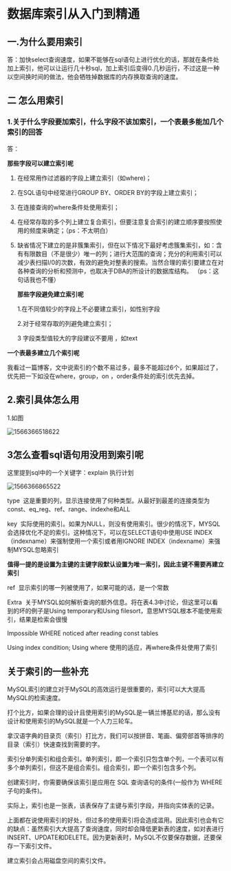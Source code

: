 # 数据库索引从入门到精通

## 一.为什么要用索引

答：加快select查询速度，如果不能够在sql语句上进行优化的话，那就在条件处加上索引，他可以让运行几十秒sql，加上索引后变得0.几秒运行，不过这是一种以空间换时间的做法，他会牺牲掉数据库的内存换取查询的速度。

## 二 怎么用索引

### 1.关于什么字段要加索引，什么字段不该加索引，一个表最多能加几个索引的回答

答：

**那些字段可以建立索引呢**

1. 在经常用作过滤器的字段上建立索引（如where)；

2. 在SQL语句中经常进行GROUP BY、ORDER BY的字段上建立索引；

3. 在连接查询的where条件处使用索引； 

4. 在经常存取的多个列上建立复合索引，但要注意复合索引的建立顺序要按照使用的频度来确定；（ps：不太明白）

5. 缺省情况下建立的是非簇集索引，但在以下情况下最好考虑簇集索引，如：含有有限数目（不是很少）唯一的列；进行大范围的查询；充分的利用索引可以减少表扫描I/0的次数，有效的避免对整表的搜索。当然合理的索引要建立在对各种查询的分析和预测中，也取决于DBA的所设计的数据库结构。 （ps：这句话我也不懂）

   **那些字段避免建立索引呢**

   1.在不同值较少的字段上不必要建立索引，如性别字段

   2.对于经常存取的列避免建立索引；

   3 字段类型值较大的字段建议不要用 ，如text

**一个表最多建立几个索引呢**

我看过一篇博客，文中说索引的个数不易过多，最多不能超过6个，如果超过了，优先把一下如没在where，group，on ，order条件处的索引优先去掉。

## 2.索引具体怎么用

1.如图

![1566366518622](C:\Users\me\AppData\Local\Temp\1566366518622.png)



## 3怎么查看sql语句用没用到索引呢

这里提到sql中的一个关键字：explain  执行计划

![1566366865522](C:\Users\me\AppData\Local\Temp\1566366865522.png)

type  这是重要的列，显示连接使用了何种类型。从最好到最差的连接类型为const、eq_reg、ref、range、indexhe和ALL 



key  实际使用的索引。如果为NULL，则没有使用索引。很少的情况下，MYSQL会选择优化不足的索引。这种情况下，可以在SELECT语句中使用USE INDEX（indexname）来强制使用一个索引或者用IGNORE INDEX（indexname）来强制MYSQL忽略索引 

**值得一提的是设置为主键的主键字段默认设置为唯一索引，因此主键不需要再建立索引**

ref  显示索引的哪一列被使用了，如果可能的话，是一个常数 



Extra  关于MYSQL如何解析查询的额外信息。将在表4.3中讨论，但这里可以看到的坏的例子是Using temporary和Using filesort，意思MYSQL根本不能使用索引，结果是检索会很慢 

Impossible WHERE noticed after reading const tables

Using index condition; Using where 使用的适应，再where条件处使用了索引

## 关于索引的一些补充

MySQL索引的建立对于MySQL的高效运行是很重要的，索引可以大大提高MySQL的检索速度。

打个比方，如果合理的设计且使用索引的MySQL是一辆兰博基尼的话，那么没有设计和使用索引的MySQL就是一个人力三轮车。

拿汉语字典的目录页（索引）打比方，我们可以按拼音、笔画、偏旁部首等排序的目录（索引）快速查找到需要的字。

索引分单列索引和组合索引。单列索引，即一个索引只包含单个列，一个表可以有多个单列索引，但这不是组合索引。组合索引，即一个索引包含多个列。

创建索引时，你需要确保该索引是应用在	SQL 查询语句的条件(一般作为 WHERE 子句的条件)。

实际上，索引也是一张表，该表保存了主键与索引字段，并指向实体表的记录。

上面都在说使用索引的好处，但过多的使用索引将会造成滥用。因此索引也会有它的缺点：虽然索引大大提高了查询速度，同时却会降低更新表的速度，如对表进行INSERT、UPDATE和DELETE。因为更新表时，MySQL不仅要保存数据，还要保存一下索引文件。

建立索引会占用磁盘空间的索引文件。